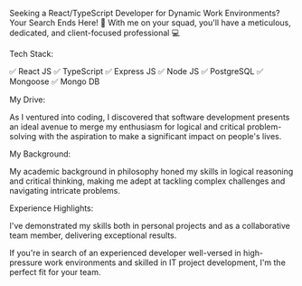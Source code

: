 Seeking a React/TypeScript Developer for Dynamic Work Environments? Your Search Ends Here! 🚀
With me on your squad, you'll have a meticulous, dedicated, and client-focused professional 💻

Tech Stack:

✅ React JS
✅ TypeScript
✅ Express JS
✅ Node JS
✅ PostgreSQL
✅ Mongoose
✅ Mongo DB

My Drive:

As I ventured into coding, I discovered that software development presents an ideal avenue to merge my enthusiasm for logical and critical problem-solving with the aspiration to make a significant impact on people's lives.

My Background:

My academic background in philosophy honed my skills in logical reasoning and critical thinking, making me adept at tackling complex challenges and navigating intricate problems.

Experience Highlights:

I've demonstrated my skills both in personal projects and as a collaborative team member, delivering exceptional results.

If you're in search of an experienced developer well-versed in high-pressure work environments and skilled in IT project development, I'm the perfect fit for your team.
